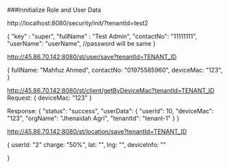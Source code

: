 
   ###Innitialize Role and User Data

http://localhost:8080/security/init/?tenantId=test2

{
"key" : "super",
"fullName" : "Test Admin",
"contactNo": "11111111",
"userName": "userName", //password will be same
}


http://45.86.70.142:8080/st/user/save?tenantId=TENANT_ID

{
 fullName: "Mahfuz Ahmed",
 contactNo: "01975585960",
 deviceMac: "123",
}

http://45.86.70.142:8080/st/client/getByDeviceMac?tenantId=TENANT_ID
Request:
{
 deviceMac: "123"
}

Response:
{
  "status": "success",
  "userData": {
    "userId": 10,
    "deviceMac": "123",
    "orgName": "Jhenaidah Agri",
    "tenantId": "tenant-1"
  }
}



http://45.86.70.142:8080/st/location/save?tenantId=TENANT_ID

{
	userId: "2"
	charge: "50%",
	lat: "",
	lng: "",
	deviceInfo: ""

}